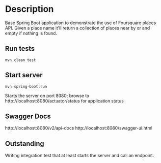 # Description
Base Spring Boot application to demonstrate the use of Foursquare places API. Given a place name it'll return
a collection of places near by or and empty if nothing is found.


## Run tests
```
mvn clean test
```

## Start server

```
mvn spring-boot:run
```

Starts the server on port 8080; browse to http://localhost:8080/actuator/status for application status

## Swagger Docs
http://localhost:8080/v2/api-docs
http://localhost:8080/swagger-ui.html

## Outstanding
Writing integration test that at least starts the server and call an endpoint.